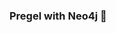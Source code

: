### Pregel with Neo4j 🚀



































































































































 














































































